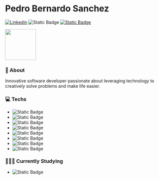 # Pedro Bernardo Sanchez

[![Linkedin](https://img.shields.io/badge/-Connect-blue?style=flat-square&logo=Linkedin&logoColor=white&link=https://www.linkedin.com/in/pedro-sanchez-b884831b2/)](https://www.linkedin.com/in/pedro-sanchez-b884831b2/)
![Static Badge](https://img.shields.io/badge/contato.pedrosanchez%40gmail.com-%23EA4335?logo=gmail&logoColor=white&labelColor=gray)
[![Static Badge](https://img.shields.io/badge/Portfolio-%239933CC?logo=gitbook&logoColor=white&labelColor=gray&link=https://pedrobsanchez.netlify.app/)](https://pedrobsanchez.netlify.app/)



<img src="https://i.ibb.co/QJZdmpv/XOsX.gif" width="100" height="100" />


### 📖 About

Innovative software developer passionate about leveraging technology to creatively solve problems and make life easier.


### 💻 Techs

 - ![Static Badge](https://img.shields.io/badge/NodeJs-%23339933?logo=nodedotjs&labelColor=gray)
 - ![Static Badge](https://img.shields.io/badge/PHP-%23777BB4?logo=PHP&labelColor=gray)
 - ![Static Badge](https://img.shields.io/badge/MongoDB-%47A248?logo=mongodb&labelColor=gray)
 - ![Static Badge](https://img.shields.io/badge/SQLServer-%23CC2927?logo=microsoftsqlserver&labelColor=gray)
 - ![Static Badge](https://img.shields.io/badge/Docker-%232496ED?logo=docker&labelColor=gray)
 - ![Static Badge](https://img.shields.io/badge/AWS-%23232F3E?logo=amazonaws&labelColor=gray)
 - ![Static Badge](https://img.shields.io/badge/React-%2361DAFB?logo=react&labelColor=gray)
 - ![Static Badge](https://img.shields.io/badge/jQuery-%230769AD?logo=jquery&labelColor=gray)

### 🧑🏻‍🔬 Currently Studying

 - ![Static Badge](https://img.shields.io/badge/GoLang-%2300ADD8?logo=go&labelColor=gray)




